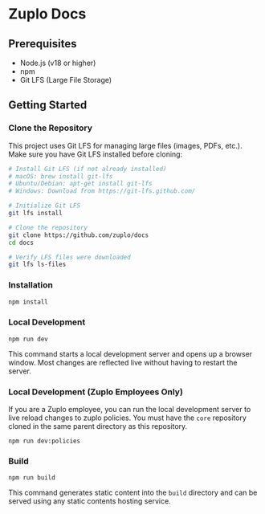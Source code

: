 # Zuplo Docs

## Prerequisites

- Node.js (v18 or higher)
- npm
- Git LFS (Large File Storage)

## Getting Started

### Clone the Repository

This project uses Git LFS for managing large files (images, PDFs, etc.). Make
sure you have Git LFS installed before cloning:

```bash
# Install Git LFS (if not already installed)
# macOS: brew install git-lfs
# Ubuntu/Debian: apt-get install git-lfs
# Windows: Download from https://git-lfs.github.com/

# Initialize Git LFS
git lfs install

# Clone the repository
git clone https://github.com/zuplo/docs
cd docs

# Verify LFS files were downloaded
git lfs ls-files
```

### Installation

```bash
npm install
```

### Local Development

```
npm run dev
```

This command starts a local development server and opens up a browser window.
Most changes are reflected live without having to restart the server.

### Local Development (Zuplo Employees Only)

If you are a Zuplo employee, you can run the local development server to live
reload changes to zuplo policies. You must have the `core` repository cloned in
the same parent directory as this repository.

```
npm run dev:policies
```

### Build

```
npm run build
```

This command generates static content into the `build` directory and can be
served using any static contents hosting service.
